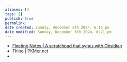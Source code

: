 ```yaml
---
aliases: []
tags: []
publish: true
permalink:
date created: Sunday, December 8th 2024, 6:16 pm
date modified: Sunday, December 8th 2024, 6:21 pm
---
```


- [Fleeting Notes | A scratchpad that syncs with Obsidian](https://www.fleetingnotes.app/)
- [Thino | PKMer.net](https://thino.pkmer.net/en)
- 